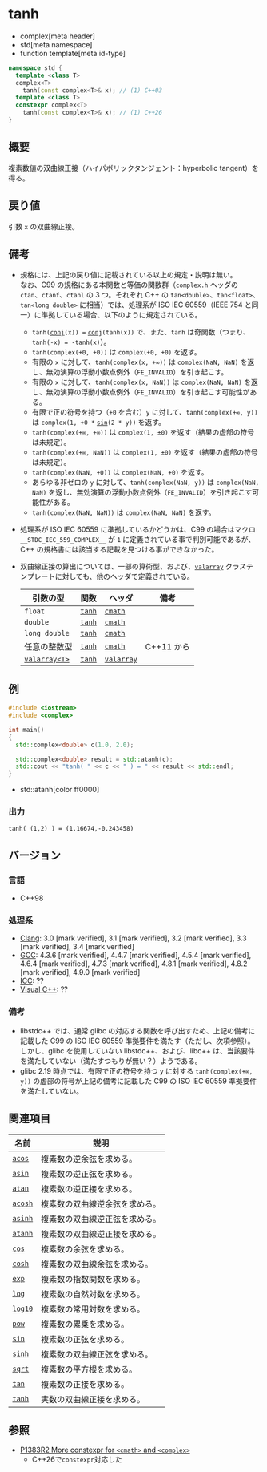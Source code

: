 # tanh
* complex[meta header]
* std[meta namespace]
* function template[meta id-type]

```cpp
namespace std {
  template <class T>
  complex<T>
    tanh(const complex<T>& x); // (1) C++03
  template <class T>
  constexpr complex<T>
    tanh(const complex<T>& x); // (1) C++26
}
```

## 概要
複素数値の双曲線正接（ハイパボリックタンジェント：hyperbolic tangent）を得る。


## 戻り値
引数 `x` の双曲線正接。


## 備考
- 規格には、上記の戻り値に記載されている以上の規定・説明は無い。  
	なお、C99 の規格にある本関数と等価の関数群（`complex.h` ヘッダの `ctan`、`ctanf`、`ctanl` の 3 つ。それぞれ C++ の `tan<double>`、`tan<float>`、`tan<long double>` に相当）では、処理系が ISO IEC 60559（IEEE 754 と同一）に準拠している場合、以下のように規定されている。
	- `tanh(`[`conj`](conj.md)`(x)) =` [`conj`](conj.md)`(tanh(x))` で、また、`tanh` は奇関数（つまり、`tanh(-x) = -tanh(x)`）。
	- `tanh(complex(+0, +0))` は `complex(+0, +0)` を返す。
	- 有限の `x` に対して、`tanh(complex(x, +∞))` は `complex(NaN, NaN)` を返し、無効演算の浮動小数点例外（`FE_INVALID`）を引き起こす。
	- 有限の `x` に対して、`tanh(complex(x, NaN))` は `complex(NaN, NaN)` を返し、無効演算の浮動小数点例外（`FE_INVALID`）を引き起こす可能性がある。
	- 有限で正の符号を持つ（`+0` を含む）`y` に対して、`tanh(complex(+∞, y))` は `complex(1, +0 *` [`sin`](/reference/cmath/sin.md)`(2 * y))` を返す。
	- `tanh(complex(+∞, +∞))` は `complex(1, ±0)` を返す（結果の虚部の符号は未規定）。
	- `tanh(complex(+∞, NaN))` は `complex(1, ±0)` を返す（結果の虚部の符号は未規定）。
	- `tanh(complex(NaN, +0))` は `complex(NaN, +0)` を返す。
	- あらゆる非ゼロの `y` に対して、`tanh(complex(NaN, y))` は `complex(NaN, NaN)` を返し、無効演算の浮動小数点例外（`FE_INVALID`）を引き起こす可能性がある。
	- `tanh(complex(NaN, NaN))` は `complex(NaN, NaN)` を返す。
- 処理系が ISO IEC 60559 に準拠しているかどうかは、C99 の場合はマクロ `__STDC_IEC_559_COMPLEX__` が `1` に定義されている事で判別可能であるが、C++ の規格書には該当する記載を見つける事ができなかった。
- 双曲線正接の算出については、一部の算術型、および、[`valarray`](/reference/valarray.md) クラステンプレートに対しても、他のヘッダで定義されている。

	| 引数の型                                  | 関数                                           | ヘッダ                               | 備考       |
	|-------------------------------------------|------------------------------------------------|--------------------------------------|------------|
	| `float`                                   | [`tanh`](/reference/cmath/tanh.md)             | [`cmath`](/reference/cmath.md)       |            |
	| `double`                                  | [`tanh`](/reference/cmath/tanh.md)             | [`cmath`](/reference/cmath.md)       |            |
	| `long double`                             | [`tanh`](/reference/cmath/tanh.md)             | [`cmath`](/reference/cmath.md)       |            |
	| 任意の整数型                              | [`tanh`](/reference/cmath/tanh.md)             | [`cmath`](/reference/cmath.md)       | C++11 から |
	| [`valarray<T>`](/reference/valarray.md) | [`tanh`](/reference/valarray/valarray/tanh.md) | [`valarray`](/reference/valarray.md) |            |


## 例
```cpp example
#include <iostream>
#include <complex>

int main()
{
  std::complex<double> c(1.0, 2.0);

  std::complex<double> result = std::atanh(c);
  std::cout << "tanh( " << c << " ) = " << result << std::endl;
}
```
* std::atanh[color ff0000]

### 出力
```
tanh( (1,2) ) = (1.16674,-0.243458)
```


## バージョン
### 言語
- C++98

### 処理系
- [Clang](/implementation.md#clang): 3.0 [mark verified], 3.1 [mark verified], 3.2 [mark verified], 3.3 [mark verified], 3.4 [mark verified]
- [GCC](/implementation.md#gcc): 4.3.6 [mark verified], 4.4.7 [mark verified], 4.5.4 [mark verified], 4.6.4 [mark verified], 4.7.3 [mark verified], 4.8.1 [mark verified], 4.8.2 [mark verified], 4.9.0 [mark verified]
- [ICC](/implementation.md#icc): ??
- [Visual C++](/implementation.md#visual_cpp): ??

### 備考
- libstdc++ では、通常 glibc の対応する関数を呼び出すため、上記の備考に記載した C99 の ISO IEC 60559 準拠要件を満たす（ただし、次項参照）。  
	しかし、glibc を使用していない libstdc++、および、libc++ は、当該要件を満たしていない（満たすつもりが無い？）ようである。
- glibc 2.19 時点では、有限で正の符号を持つ `y` に対する `tanh(complex(+∞, y))` の虚部の符号が上記の備考に記載した C99 の ISO IEC 60559 準拠要件を満たしていない。


## 関連項目
| 名前                               | 説明                           |
|------------------------------------|--------------------------------|
| [`acos`](acos.md)                  | 複素数の逆余弦を求める。       |
| [`asin`](asin.md)                  | 複素数の逆正弦を求める。       |
| [`atan`](atan.md)                  | 複素数の逆正接を求める。       |
| [`acosh`](acosh.md)                | 複素数の双曲線逆余弦を求める。 |
| [`asinh`](asinh.md)                | 複素数の双曲線逆正弦を求める。 |
| [`atanh`](atanh.md)                | 複素数の双曲線逆正接を求める。 |
| [`cos`](cos.md)                    | 複素数の余弦を求める。         |
| [`cosh`](cosh.md)                  | 複素数の双曲線余弦を求める。   |
| [`exp`](exp.md)                    | 複素数の指数関数を求める。     |
| [`log`](log.md)                    | 複素数の自然対数を求める。     |
| [`log10`](log10.md)                | 複素数の常用対数を求める。     |
| [`pow`](pow.md)                    | 複素数の累乗を求める。         |
| [`sin`](sin.md)                    | 複素数の正弦を求める。         |
| [`sinh`](sinh.md)                  | 複素数の双曲線正弦を求める。   |
| [`sqrt`](sqrt.md)                  | 複素数の平方根を求める。       |
| [`tan`](tan.md)                    | 複素数の正接を求める。         |
| [`tanh`](/reference/cmath/tanh.md) | 実数の双曲線正接を求める。     |


## 参照
- [P1383R2 More constexpr for `<cmath>` and `<complex>`](https://open-std.org/jtc1/sc22/wg21/docs/papers/2023/p1383r2.pdf)
    - C++26で`constexpr`対応した

